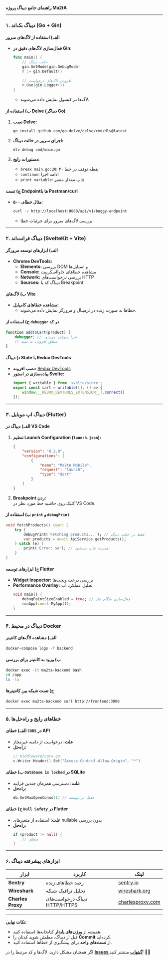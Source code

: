 **راهنمای جامع دیباگ پروژه Ma2tA**

---

### **۱. دیباگ بک‌اند (Go + Gin)**

#### **الف) استفاده از لاگ‌های سرور**
- **فعال‌سازی لاگ‌های دقیق در Gin:**
  ```go
  func main() {
      // حالت دیباگ
      gin.SetMode(gin.DebugMode)
      r := gin.Default()
      
      // افزودن لاگ‌های درخواست
      r.Use(gin.Logger())
  }
  ```
  - لاگ‌ها در کنسول نمایش داده می‌شوند.

#### **ب) استفاده از Delve (دیباگر Go)**
1. **نصب Delve:**
   ```bash
   go install github.com/go-delve/delve/cmd/dlv@latest
   ```

2. **اجرای سرور در حالت دیباگ:**
   ```bash
   dlv debug cmd/main.go
   ```

3. **دستورات رایج:**
   - `break main.go:20`: نقطه توقف در خط ۲۰
   - `continue`: ادامه اجرا
   - `print variable`: چاپ مقدار متغیر

#### **ج) تست Endpointها با Postman/curl**
- **مثال خطای ۵۰۰:**
  ```bash
  curl -v http://localhost:8080/api/v1/buggy-endpoint
  ```
  - بررسی لاگ‌های سرور برای جزئیات خطا.

---

### **۲. دیباگ فرانت‌اند (SvelteKit + Vite)**

#### **الف) ابزارهای توسعه مرورگر**
- **Chrome DevTools:**
  - **Elements:** بررسی DOM و استایل‌ها
  - **Console:** مشاهده خطاهای جاوااسکریپت
  - **Network:** بررسی درخواست‌های HTTP
  - **Sources:** دیباگ کد با Breakpoint

#### **ب) لاگ‌های Vite**
- **مشاهده خطاهای کامپایل:**
  - خطاها به صورت زنده در ترمینال و مرورگر نمایش داده می‌شوند.

#### **ج) استفاده از `debugger` در کد**
```javascript
function addToCart(product) {
    debugger; // اجرا متوقف می‌شود
    // منطق افزودن به سبد
}
```

#### **د) دیباگ State با Redux DevTools**
- **نصب افزونه:** [Redux DevTools](https://chrome.google.com/webstore/detail/redux-devtools)
- **پیاده‌سازی در استور Svelte:**
  ```javascript
  import { writable } from 'svelte/store';
  export const cart = writable([], () => {
      window.__REDUX_DEVTOOLS_EXTENSION__?.connect()
  });
  ```

---

### **۳. دیباگ اپ موبایل (Flutter)**

#### **الف) دیباگ در VS Code**
1. **تنظیم Launch Configuration (`launch.json`):**
   ```json
   {
       "version": "0.2.0",
       "configurations": [
           {
               "name": "Ma2tA Mobile",
               "request": "launch",
               "type": "dart"
           }
       ]
   }
   ```

2. **Breakpoint زدن:**  
   کلیک روی حاشیه خط مورد نظر در VS Code.

#### **ب) استفاده از `print` و `debugPrint`**
```dart
void fetchProducts() async {
    try {
        debugPrint('Fetching products...'); // فقط در حالت دیباگ
        var products = await ApiService.getProducts();
    } catch (e) {
        print('Error: $e'); // همیشه چاپ می‌شود
    }
}
```

#### **ج) ابزارهای توسعه Flutter**
- **Widget Inspector:** بررسی درخت ویجت‌ها
- **Performance Overlay:** تحلیل عملکرد اپ
  ```dart
  void main() {
      debugPaintSizeEnabled = true; // فعال‌سازی هنگام نیاز
      runApp(const MyApp());
  }
  ```

---

### **۴. دیباگ در محیط Docker**

#### **الف) مشاهده لاگ‌های کانتینر**
```bash
docker-compose logs -f backend
```

#### **ب) ورود به کانتینر برای بررسی**
```bash
docker exec -it ma2ta-backend bash
cd /app
ls -la
```

#### **ج) تست شبکه بین کانتینرها**
```bash
docker exec ma2ta-backend curl http://frontend:3000
```

---

### **۵. خطاهای رایج و راه‌حل‌ها**

#### **الف) خطای `CORS` در API**
- **علت:** درخواست از دامنه غیرمجاز
- **راه‌حل:**  
  ```go
  // middleware/cors.go
  c.Writer.Header().Set("Access-Control-Allow-Origin", "*")
  ```

#### **ب) خطای `Database is locked` در SQLite**
- **علت:** دسترسی همزمان چندین فرایند
- **راه‌حل:**  
  ```go
  db.SetMaxOpenConns(1) // فقط در توسعه
  ```

#### **ج) خطای `Null Safety` در Flutter**
- **علت:** استفاده از متغیرهای nullable بدون بررسی
- **راه‌حل:**  
  ```dart
  if (product != null) {
      // منطق
  }
  ```

---

### **۶. ابزارهای پیشرفته دیباگ**

| ابزار               | کاربرد                          | لینک                           |
|----------------------|----------------------------------|--------------------------------|
| **Sentry**           | رصد خطاهای زنده                 | [sentry.io](https://sentry.io) |
| **Wireshark**        | تحلیل ترافیک شبکه               | [wireshark.org](https://www.wireshark.org) |
| **Charles Proxy**    | دیباگ درخواست‌های HTTP/HTTPS    | [charlesproxy.com](https://www.charlesproxy.com) |

---

**نکات نهایی:**  
- همیشه از **ورژن‌های پایدار** کتابخانه‌ها استفاده کنید.  
- قبل از دیباگ، مطمئن شوید کدتان را **Commit** کرده‌اید.  
- از **تست‌های واحد** برای پیشگیری از خطاها استفاده کنید.  

اگر همچنان مشکل دارید، لاگ‌ها و کد مرتبط را در **[Issues گیتهاب](https://github.com/yourusername/Ma2tA/issues)** منتشر کنید! 🐞🔧